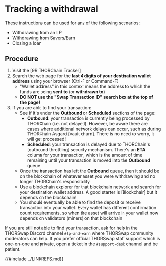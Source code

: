 # Tracking a withdrawal

These instructions can be used for any of the following scenarios:

- Withdrawing from an LP
- Withdrawing from Savers/Earn
- Closing a loan

## Procedure

1. Visit the [9R THORChain Tracker]
1. Search the web page for the **last 4 digits of your destination wallet address** using your browser (Ctrl-F or Command-F)
   - "Wallet address" in this context means the address to which the funds are being **sent to** (or **withdrawn to**)
   - **DO NOT use the "Swap Transaction ID" search box at the top of the page!**
1. If you are able to find your transaction:
   - See if it's under the **Outbound** or **Scheduled** sections of the page:
     - **Outbound**: your transaction is currently being processed by THORChain (i.e. not delayed).  However, be aware there are cases where additional network delays can occur, such as during THORChain Asgard [vault churn]. There is no need to worry, it will get processed!
     - **Scheduled**: your transaction is delayed due to THORChain's [outbound throttling] security mechanism.  There's an **ETA** column for your transaction, which is the amount of time remaining until your transaction is moved into the **Outbound** queue
   - Once the transaction has left the **Outbound** queue, then it should be on the blockchain of whatever asset you were withdrawing and no longer THORChain's responsibility
   - Use a blockchain explorer for that blockchain network and search for your destination wallet address.  A good starter is [Blockchair] but it depends on the blockchain!
   - You should eventually be able to find the deposit or receive transaction into your wallet.  Every wallet has different confirmation count requirements, so when the asset will arrive in your wallet now depends on validators (miners) on that blockchain

If you are still not able to find your transaction, ask for help in the THORSwap Discord channel `#lp-and-earn` where THORSwap community moderators can help.  If you prefer official THORSwap staff support which is one-on-one and private, open a ticket in the `#support-desk` channel and be patient.

{{#include ../LINKREFS.md}}
